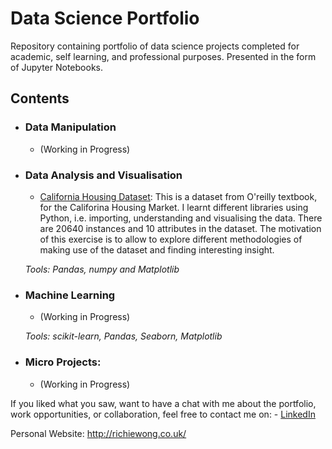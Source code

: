 # Data Science Portfolio
Repository containing portfolio of data science projects completed for academic, self learning, and professional purposes. Presented in the form of Jupyter Notebooks.

## Contents

- ### Data Manipulation
	- (Working in Progress)

- ### Data Analysis and Visualisation
	- [California Housing Dataset](https://github.com/Richieone13/data_science_portfolio/blob/master/Ageron_Handsom-ml.ipynb): This is a dataset from O'reilly textbook, for the Califorina Housing Market. I learnt different libraries using Python, i.e. importing, understanding and visualising the data. There are 20640 instances and 10 attributes in the dataset. The motivation of this exercise is to allow to explore different methodologies of making use of the dataset and finding interesting insight.

	_Tools: Pandas, numpy and Matplotlib_


- ### Machine Learning
	- (Working in Progress)

	_Tools: scikit-learn, Pandas, Seaborn, Matplotlib_
  
- ### Micro Projects: 
	- (Working in Progress)

If you liked what you saw, want to have a chat with me about the portfolio, work opportunities, or collaboration, feel free to contact me on: - [LinkedIn](https://www.linkedin.com/in/richieone/)


Personal Website: http://richiewong.co.uk/

